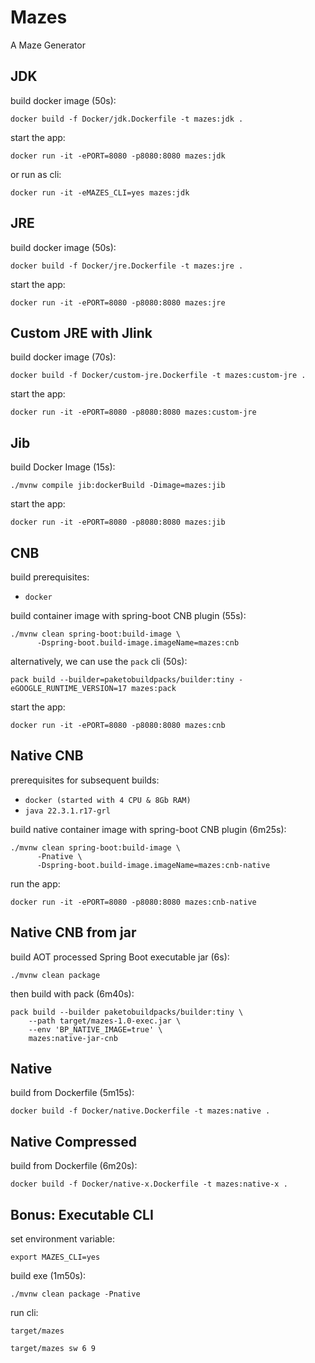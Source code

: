# Mazes
A Maze Generator


## JDK
build docker image (50s):
```shell
docker build -f Docker/jdk.Dockerfile -t mazes:jdk .
```
start the app:
```shell
docker run -it -ePORT=8080 -p8080:8080 mazes:jdk
```
or run as cli:
```shell
docker run -it -eMAZES_CLI=yes mazes:jdk
```


## JRE
build docker image (50s):
```shell
docker build -f Docker/jre.Dockerfile -t mazes:jre .
```
start the app:
```shell
docker run -it -ePORT=8080 -p8080:8080 mazes:jre
```


## Custom JRE with Jlink
build docker image (70s):
```shell
docker build -f Docker/custom-jre.Dockerfile -t mazes:custom-jre .
```
start the app:
```shell
docker run -it -ePORT=8080 -p8080:8080 mazes:custom-jre
```


## Jib
build Docker Image (15s):
```shell
./mvnw compile jib:dockerBuild -Dimage=mazes:jib
```
start the app:
```shell
docker run -it -ePORT=8080 -p8080:8080 mazes:jib
```


## CNB
build prerequisites:
* `docker`

build container image with spring-boot CNB plugin (55s): 
```shell
./mvnw clean spring-boot:build-image \
      -Dspring-boot.build-image.imageName=mazes:cnb
```
alternatively, we can use the `pack` cli (50s):
```shell
pack build --builder=paketobuildpacks/builder:tiny -eGOOGLE_RUNTIME_VERSION=17 mazes:pack
```
start the app: 
```shell
docker run -it -ePORT=8080 -p8080:8080 mazes:cnb
```


## Native CNB
prerequisites for subsequent builds: 
* `docker (started with 4 CPU & 8Gb RAM)`
* `java 22.3.1.r17-grl`

build native container image with spring-boot CNB plugin (6m25s):
```shell
./mvnw clean spring-boot:build-image \
      -Pnative \
      -Dspring-boot.build-image.imageName=mazes:cnb-native
```
run the app:
```shell
docker run -it -ePORT=8080 -p8080:8080 mazes:cnb-native
```


## Native CNB from jar
build AOT processed Spring Boot executable jar (6s):
```shell
./mvnw clean package
```
then build with pack (6m40s):
```shell
pack build --builder paketobuildpacks/builder:tiny \
    --path target/mazes-1.0-exec.jar \
    --env 'BP_NATIVE_IMAGE=true' \
    mazes:native-jar-cnb
```


## Native
build from Dockerfile (5m15s):
```shell
docker build -f Docker/native.Dockerfile -t mazes:native .
```


## Native Compressed
build from Dockerfile (6m20s):
```shell
docker build -f Docker/native-x.Dockerfile -t mazes:native-x .
```


## Bonus: Executable CLI
set environment variable: 
```shell
export MAZES_CLI=yes
```
build exe (1m50s):
```shell
./mvnw clean package -Pnative
```
run cli:
```shell
target/mazes

target/mazes sw 6 9
```
